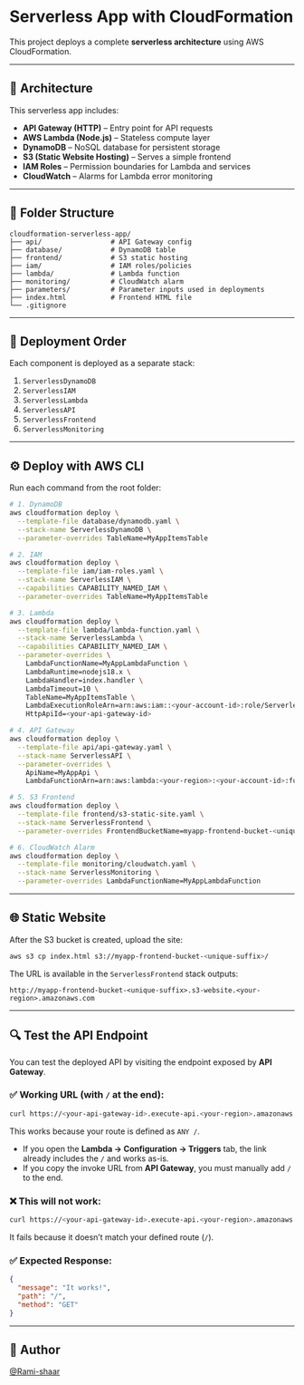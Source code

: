 # Serverless App with CloudFormation

This project deploys a complete **serverless architecture** using AWS CloudFormation.

---

## 🧱 Architecture

This serverless app includes:

- **API Gateway (HTTP)** – Entry point for API requests
- **AWS Lambda (Node.js)** – Stateless compute layer
- **DynamoDB** – NoSQL database for persistent storage
- **S3 (Static Website Hosting)** – Serves a simple frontend
- **IAM Roles** – Permission boundaries for Lambda and services
- **CloudWatch** – Alarms for Lambda error monitoring

---

## 📁 Folder Structure

```
cloudformation-serverless-app/
├── api/                 # API Gateway config
├── database/            # DynamoDB table
├── frontend/            # S3 static hosting
├── iam/                 # IAM roles/policies
├── lambda/              # Lambda function
├── monitoring/          # CloudWatch alarm
├── parameters/          # Parameter inputs used in deployments
├── index.html           # Frontend HTML file
└── .gitignore
```

---

## 🚀 Deployment Order

Each component is deployed as a separate stack:

1. `ServerlessDynamoDB`
2. `ServerlessIAM`
3. `ServerlessLambda`
4. `ServerlessAPI`
5. `ServerlessFrontend`
6. `ServerlessMonitoring`

---

## ⚙️ Deploy with AWS CLI

Run each command from the root folder:

```bash
# 1. DynamoDB
aws cloudformation deploy \
  --template-file database/dynamodb.yaml \
  --stack-name ServerlessDynamoDB \
  --parameter-overrides TableName=MyAppItemsTable

# 2. IAM
aws cloudformation deploy \
  --template-file iam/iam-roles.yaml \
  --stack-name ServerlessIAM \
  --capabilities CAPABILITY_NAMED_IAM \
  --parameter-overrides TableName=MyAppItemsTable

# 3. Lambda
aws cloudformation deploy \
  --template-file lambda/lambda-function.yaml \
  --stack-name ServerlessLambda \
  --capabilities CAPABILITY_NAMED_IAM \
  --parameter-overrides \
    LambdaFunctionName=MyAppLambdaFunction \
    LambdaRuntime=nodejs18.x \
    LambdaHandler=index.handler \
    LambdaTimeout=10 \
    TableName=MyAppItemsTable \
    LambdaExecutionRoleArn=arn:aws:iam::<your-account-id>:role/ServerlessIAM-LambdaExecutionRole \
    HttpApiId=<your-api-gateway-id>

# 4. API Gateway
aws cloudformation deploy \
  --template-file api/api-gateway.yaml \
  --stack-name ServerlessAPI \
  --parameter-overrides \
    ApiName=MyAppApi \
    LambdaFunctionArn=arn:aws:lambda:<your-region>:<your-account-id>:function:MyAppLambdaFunction

# 5. S3 Frontend
aws cloudformation deploy \
  --template-file frontend/s3-static-site.yaml \
  --stack-name ServerlessFrontend \
  --parameter-overrides FrontendBucketName=myapp-frontend-bucket-<unique-suffix>

# 6. CloudWatch Alarm
aws cloudformation deploy \
  --template-file monitoring/cloudwatch.yaml \
  --stack-name ServerlessMonitoring \
  --parameter-overrides LambdaFunctionName=MyAppLambdaFunction
```

---

## 🌐 Static Website

After the S3 bucket is created, upload the site:

```bash
aws s3 cp index.html s3://myapp-frontend-bucket-<unique-suffix>/
```

The URL is available in the `ServerlessFrontend` stack outputs:
```
http://myapp-frontend-bucket-<unique-suffix>.s3-website.<your-region>.amazonaws.com
```

---

## 🔍 Test the API Endpoint

You can test the deployed API by visiting the endpoint exposed by **API Gateway**.

### ✅ Working URL (with `/` at the end):

```bash
curl https://<your-api-gateway-id>.execute-api.<your-region>.amazonaws.com/prod/
```

This works because your route is defined as `ANY /`.

- If you open the **Lambda → Configuration → Triggers** tab, the link already includes the `/` and works as-is.
- If you copy the invoke URL from **API Gateway**, you must manually add `/` to the end.

### ❌ This will not work:

```bash
curl https://<your-api-gateway-id>.execute-api.<your-region>.amazonaws.com/prod
```

It fails because it doesn’t match your defined route (`/`).

### ✅ Expected Response:

```json
{
  "message": "It works!",
  "path": "/",
  "method": "GET"
}
```

---

## 🧠 Author

[@Rami-shaar](https://github.com/Rami-shaar)

